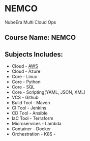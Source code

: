 # NEMCO
NubeEra Multi Cloud Ops

## Course Name: NEMCO
## Subjects Includes:  
 - Cloud - [AWS](Cloud-AWS)
 - Cloud - Azure
 - Core - Linux
 - Core - Python
 - Core - SQL
 - Core - Scripting(YAML, JSON, XML)
 - VCS - Github
 - Build Tool - Maven
 - CI Tool - Jenkins
 - CD Tool - Ansible
 - IaC Tool - Terraform
 - Microservices - Lambda
 - Container - Docker
 - Orchestration - K8S - 

